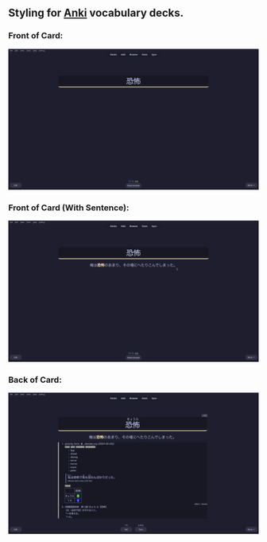 ## Styling for [Anki](https://apps.ankiweb.net/) vocabulary decks.

### Front of Card:

![](front.png)

### Front of Card (With Sentence):

![](front-sentence.png)

### Back of Card:

![](back.png)
